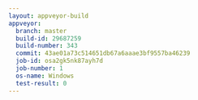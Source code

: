 ```yaml
---
layout: appveyor-build
appveyor:
  branch: master
  build-id: 29687259
  build-number: 343
  commit: 43ae01a73c514651db67a6aaae3bf9557ba46239
  job-id: osa2gk5nk87ayh7d
  job-number: 1
  os-name: Windows
  test-result: 0
---
```

